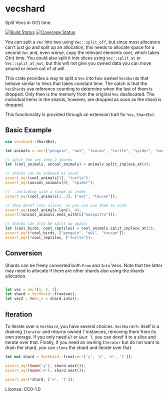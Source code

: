 # vecshard

Split Vecs in O(1) time.

[![Build Status](https://travis-ci.org/whentze/vecshard.svg?branch=master)](https://travis-ci.org/whentze/vecshard)
[![Coverage Status](https://coveralls.io/repos/github/whentze/vecshard/badge.svg?branch=master)](https://coveralls.io/github/whentze/vecshard?branch=master)

You can split a `Vec` into two using `Vec::split_off`,
but since most allocators can't just go and split up an allocation, this needs to allocate space
for a second `Vec` and, even worse, copy the relevant elements over, which takes O(n) time.
You could also split it into slices using `Vec::split_at` or
`Vec::split_at_mut`, but this will not give you owned
data you can move around or move out of at will.

This crate provides a way to split a `Vec` into two owned `VecShard`s that
behave similar to Vecs that takes constant time.
The catch is that the `VecShard`s use reference counting to determine when the last of them is dropped.
Only then is the memory from the original `Vec` deallocated.
The individual items in the shards, however, are dropped as soon as the shard is dropped.

This functionality is provided through an extension trait for `Vec`, `ShardExt`.

## Basic Example

```rust
use vecshard::ShardExt;

let animals = vec!["penguin", "owl", "toucan", "turtle", "spider", "mosquitto"];

// split the vec into 2 shards
let (cool_animals, uncool_animals) = animals.split_inplace_at(4);

// shards can be indexed as usual
assert_eq!(cool_animals[3], "turtle");
assert_eq!(uncool_animals[0], "spider");

// ..including with a range as index
assert_eq!(cool_animals[1..3], ["owl", "toucan"]);

// they deref into slices, so you can use them as such:
assert_eq!(cool_animals.len(), 4);
assert!(uncool_animals.ends_with(&["mosquitto"]));

// shards can also be split up again:
let (cool_birds, cool_reptiles) = cool_animals.split_inplace_at(3);
assert_eq!(*cool_birds, ["penguin", "owl", "toucan"]);
assert_eq!(*cool_reptiles, ["turtle"]);
```

## Conversion

Shards can be freely converted both `From` and `Into` Vecs.
Note that the latter may need to allocate if there are other shards also using the shards allocation.

```rust

let vec = vec![1, 2, 3];
let shard = VecShard::from(vec);
let vec2 : Vec<_> = shard.into();
```

## Iteration

To iterate over a `VecShard`, you have several choices.
`VecShard<T>` itself is a draining `Iterator` and returns owned `T` instances,
removing them from its own storage.
If you only need `&T` or `&mut T`, you can deref it to a slice and iterate over that.
Finally, if you need an owning `Iterator` but do not want to drain the shard,
you can `clone` the shard and iterate over that.

```rust
let mut shard = VecShard::from(vec!['y', 'e', 'e', 't']);

assert_eq!(Some('y'), shard.next());
assert_eq!(Some('e'), shard.next());

assert_eq!(*shard, ['e', 't']);
```


License: CC0-1.0
